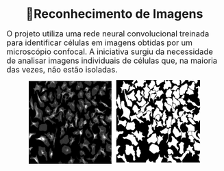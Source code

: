<h1 align="center">🎯Reconhecimento de Imagens</h1>

<p> <font size=4> O projeto utiliza uma rede neural convolucional treinada para identificar células em imagens obtidas por um microscópio confocal. A iniciativa surgiu da necessidade de analisar imagens individuais de células que, na maioria das vezes, não estão isoladas. </p>


<div  align="center">
    <img  src= 'readme_img\ori_and_mask.png' width="400" alt="Descrição da imagem"> </img>
</div>